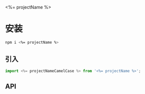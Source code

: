 <%= projectName %>

# 安装

```bash
npm i <%= projectName %>
```

## 引入

```javascript
import <%= projectNameCamelCase %> from '<%= projectName %>';
```
## API

